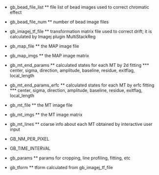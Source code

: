 * gb_bead_file_list
** file list of bead images used to correct chromatic effect

* gb_bead_file_num
** number of bead image files

* gb_imagej_tf_file
** transformation matrix file used to correct drift; it is calculated by Imagej plugin MultiStackReg

* gb_map_file
** the MAP image file

* gb_map_imgs
** the MAP image matrix

* gb_mt_end_params
** calculated states for each MT by 2d fitting
*** center, sigma, direction, amplitude, baseline, residue, exitflag, local_length

* gb_mt_end_params_erfc
** calculated states for each MT by erfc fitting
*** center, sigma, direction, amplitude, baseline, residue, exitflag, local_length

* gb_mt_file
** the MT image file

* gb_mt_imgs
** the MT image matrix

* gb_mt_lines
** coarse info about each MT obtained by interactive user input

* GB_NM_PER_PIXEL
* GB_TIME_INTERVAL

* gb_params
** params for cropping, line profiling, fitting, etc

* gb_tform
** tform calculated from gb_imagej_tf_file

